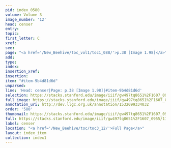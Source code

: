 ```yaml
---
pid: index_0580
volume: Volume 3
image_number: '12'
head: censer
entry: 
topic: 
first_letter: C
xref: 
see: 
page: "<a href='/New_Beehive/toc_vol1/toc1_088/'>p.38 [Image 1.98]</a>"
add: 
type: 
index: 
insertion_xref: 
insertion: 
item: "#item-9b4d81d6d"
unparsed: 
line: 'Head: censer|Page: p.38 [Image 1.98]|#item-9b4d81d6d'
selection: https://stacks.stanford.edu/image/iiif/gw497tq8651%2F1607_0955/1139,1353,374,115/full/0/default.jpg
full_image: https://stacks.stanford.edu/image/iiif/gw497tq8651%2F1607_0955/full/full/0/default.jpg
annotation_uri: http://dev.llgc.org.uk/annotation/1532099334032
order: '580'
thumbnail: https://stacks.stanford.edu/image/iiif/gw497tq8651%2F1607_0955/1139,1353,374,115/150,/0/default.jpg
full: https://stacks.stanford.edu/image/iiif/gw497tq8651%2F1607_0955/1139,1353,374,115/full/0/default.jpg
label: censer
location: "<a href='/New_Beehive/toc/toc3_12/'>Full Page</a>"
layout: index_item
collection: index1
---
```


